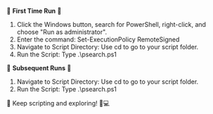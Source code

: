 🌟 **First Time Run** 🚀

1. Click the Windows button, search for PowerShell, right-click, and choose "Run as administrator".
2. Enter the command: Set-ExecutionPolicy RemoteSigned
3. Navigate to Script Directory: Use cd to go to your script folder.
4. Run the Script: Type .\psearch.ps1

🔄 **Subsequent Runs** 🔁

1. Navigate to Script Directory: Use cd to go to your script folder.
2. Run the Script: Type .\psearch.ps1

🚀 Keep scripting and exploring! 🌈💻

